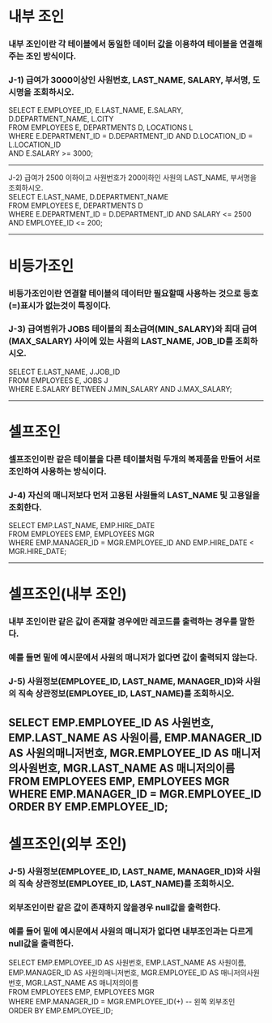 # 내부 조인
### 내부 조인이란 각 테이블에서 동일한 데이터 값을 이용하여 테이블을 연결해주는 조인 방식이다.
### J-1) 급여가 3000이상인 사원번호, LAST_NAME, SALARY, 부서명, 도시명을 조회하시오.    
SELECT E.EMPLOYEE_ID, E.LAST_NAME, E.SALARY, D.DEPARTMENT_NAME, L.CITY      
FROM EMPLOYEES E, DEPARTMENTS D, LOCATIONS L      
WHERE E.DEPARTMENT_ID = D.DEPARTMENT_ID AND D.LOCATION_ID = L.LOCATION_ID      
AND E.SALARY >= 3000;    

---   

J-2) 급여가 2500 이하이고 사원번호가 200이하인 사원의 LAST_NAME, 부서명을 조회하시오.       
SELECT E.LAST_NAME, D.DEPARTMENT_NAME    
FROM EMPLOYEES E, DEPARTMENTS D       
WHERE E.DEPARTMENT_ID = D.DEPARTMENT_ID AND SALARY <= 2500 AND EMPLOYEE_ID <= 200;  

---    
# 비등가조인 
### 비등가조인이란 연결할 테이블의 데이터만 필요할때 사용하는 것으로 등호(=)표시가 없는것이 특징이다.
### J-3) 급여범위가 JOBS 테이블의 최소급여(MIN_SALARY)와 최대 급여(MAX_SALARY) 사이에 있는 사원의 LAST_NAME, JOB_ID를 조회하시오.    

SELECT E.LAST_NAME, J.JOB_ID      
FROM EMPLOYEES E, JOBS J      
WHERE E.SALARY BETWEEN J.MIN_SALARY AND J.MAX_SALARY;     

---
# 셀프조인
### 셀프조인이란 같은 테이블을 다른 테이블처럼 두개의 복제품을 만들어 서로 조인하여 사용하는 방식이다.
### J-4) 자신의 매니저보다 먼저 고용된 사원들의 LAST_NAME 및 고용일을 조회한다.   
SELECT EMP.LAST_NAME, EMP.HIRE_DATE    
FROM EMPLOYEES EMP, EMPLOYEES MGR    
WHERE EMP.MANAGER_ID = MGR.EMPLOYEE_ID AND EMP.HIRE_DATE < MGR.HIRE_DATE;     

---
# 셀프조인(내부 조인)
### 내부 조인이란 같은 값이 존재할 경우에만 레코드를 출력하는 경우를 말한다. 
### 예를 들면 밑에 예시문에서 사원의 매니저가 없다면 값이 출력되지 않는다.
### J-5) 사원정보(EMPLOYEE_ID, LAST_NAME, MANAGER_ID)와 사원의 직속 상관정보(EMPLOYEE_ID, LAST_NAME)를 조회하시오.
SELECT EMP.EMPLOYEE_ID AS 사원번호, EMP.LAST_NAME AS 사원이름, EMP.MANAGER_ID AS 사원의매니저번호, MGR.EMPLOYEE_ID AS 매니저의사원번호, MGR.LAST_NAME AS 매니저의이름    
FROM EMPLOYEES EMP, EMPLOYEES MGR    
WHERE EMP.MANAGER_ID = MGR.EMPLOYEE_ID    
ORDER BY EMP.EMPLOYEE_ID;   
---
# 셀프조인(외부 조인)
### J-5) 사원정보(EMPLOYEE_ID, LAST_NAME, MANAGER_ID)와 사원의 직속 상관정보(EMPLOYEE_ID, LAST_NAME)를 조회하시오.    
### 외부조인이란 같은 값이 존재하지 않을경우 null값을 출력한다.
### 예를 들어 밑에 예시문에서 사원의 매니저가 없다면 내부조인과는 다르게 null값을 출력한다.
SELECT EMP.EMPLOYEE_ID AS 사원번호, EMP.LAST_NAME AS 사원이름, EMP.MANAGER_ID AS 사원의매니저번호, MGR.EMPLOYEE_ID AS 매니저의사원번호, MGR.LAST_NAME AS 매니저의이름    
FROM EMPLOYEES EMP, EMPLOYEES MGR    
WHERE EMP.MANAGER_ID = MGR.EMPLOYEE_ID(+) -- 왼쪽 외부조인    
ORDER BY EMP.EMPLOYEE_ID;    
